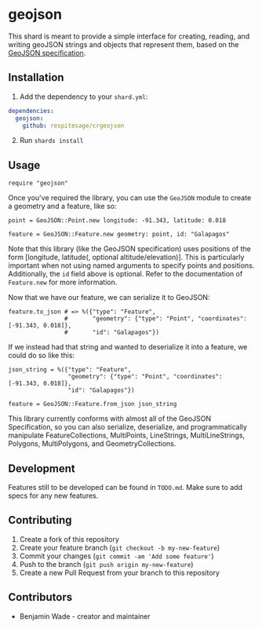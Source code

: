 # geojson

This shard is meant to provide a simple interface for creating, reading, and
writing geoJSON strings and objects that represent them, based on the
[GeoJSON specification](https://tools.ietf.org/html/rfc7946).

## Installation

1. Add the dependency to your `shard.yml`:
```yaml
dependencies:
  geojson:
    github: respitesage/crgeojson
```
2. Run `shards install`

## Usage

```crystal
require "geojson"
```

Once you've required the library, you can use the `GeoJSON` module to create
a geometry and a feature, like so:

```crystal
point = GeoJSON::Point.new longitude: -91.343, latitude: 0.018

feature = GeoJSON::Feature.new geometry: point, id: "Galapagos"
```

Note that this library (like the GeoJSON specification) uses positions of the
form [longitude, latitude(, optional altitude/elevation)]. This is particularly
important when not using named arguments to specify points and positions.
Additionally, the `id` field above is optional. Refer to the documentation of
`Feature.new` for more information.

Now that we have our feature, we can serialize it to GeoJSON:

```crystal
feature.to_json # => %({"type": "Feature",
                #       "geometry": {"type": "Point", "coordinates": [-91.343, 0.018]},
                #       "id": "Galapagos"})
```

If we instead had that string and wanted to deserialize it into a feature, we
could do so like this:

```crystal
json_string = %({"type": "Feature",
                 "geometry": {"type": "Point", "coordinates": [-91.343, 0.018]},
                 "id": "Galapagos"})

feature = GeoJSON::Feature.from_json json_string
```

This library currently conforms with almost all of the GeoJSON Specification, so
you can also serialize, deserialize, and programmatically manipulate
FeatureCollections, MultiPoints, LineStrings, MultiLineStrings, Polygons,
MultiPolygons, and GeometryCollections.

## Development

Features still to be developed can be found in `TODO.md`. Make sure to add specs
for any new features.

## Contributing

1. Create a fork of this repository
2. Create your feature branch (`git checkout -b my-new-feature`)
3. Commit your changes (`git commit -am 'Add some feature'`)
4. Push to the branch (`git push origin my-new-feature`)
5. Create a new Pull Request from your branch to this repository

## Contributors

- Benjamin Wade - creator and maintainer
